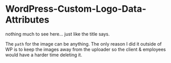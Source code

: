 # WordPress-Custom-Logo-Data-Attributes

nothing much to see here... just like the title says.

The `path` for the image can be anything. The only reason I did it outside of WP is to keep the images away from the uploader so the client & employees would have a harder time deleting it.

